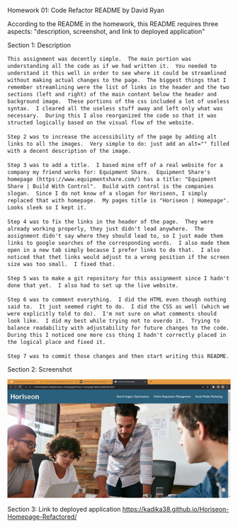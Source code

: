 Homework 01: Code Refactor
README
by David Ryan

According to the README in the homework, this README requires three aspects: "description, screenshot, and link to deployed application"



Section 1: Description

    This assignment was decently simple.  The main portion was understanding all the code as if we had written it.  You needed to understand it this well in order to see where it could be streamlined without making actual changes to the page.  The biggest things that I remember streamlining were the list of links in the header and the two sections (left and right) of the main content below the header and background image.  These portions of the css included a lot of useless syntax.  I cleared all the useless stuff away and left only what was necessary.  During this I also reorganized the code so that it was structed logically based on the visual flow of the website.
    
    Step 2 was to increase the accessibility of the page by adding alt links to all the images.  Very simple to do: just add an alt="" filled with a decent description of the image.

    Step 3 was to add a title.  I based mine off of a real website for a company my friend works for: Equipment Share.  Equipment Share's homepage (https://www.equipmentshare.com/) has a title: "Equipment Share | Build With Control".  Build with control is the companies slogan.  Since I do not know of a slogan for Horiseon, I simply replaced that with homepage.  My pages title is "Horiseon | Homepage".  Looks sleek so I kept it.

    Step 4 was to fix the links in the header of the page.  They were already working properly, they just didn't lead anywhere.  The assignment didn't say where they should lead to, so I just made them links to google searches of the corresponding words.  I also made them open in a new tab simply because I prefer links to do that.  I also noticed that thet links would adjust to a wrong position if the screen size was too small.  I fixed that.

    Step 5 was to make a git repository for this assignment since I hadn't done that yet.  I also had to set up the live website.

    Step 6 was to comment everything.  I did the HTML even though nothing said to.  It just seemed right to do.  I did the CSS as well (which we were explicitly told to do).  I'm not sure on what comments should look like.  I did my best while trying not to overdo it.  Trying to balance readability with adjustability for future changes to the code.  During this I noticed one more css thing I hadn't correctly placed in the logical place and fixed it.

    Step 7 was to commit those changes and then start writing this README.



Section 2: Screenshot

![Screenshot of Website](https://github.com/Kadika38/Horiseon-Homepage-Refactored/blob/main/assets/images/Screenshot-of-website.jpg)



Section 3: Link to deployed application
    https://kadika38.github.io/Horiseon-Homepage-Refactored/